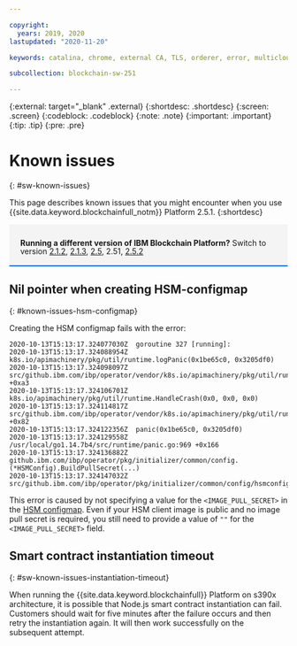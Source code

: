 ```yaml
---

copyright:
  years: 2019, 2020
lastupdated: "2020-11-20"

keywords: catalina, chrome, external CA, TLS, orderer, error, multicloud

subcollection: blockchain-sw-251

---
```


{:external: target="_blank" .external}
{:shortdesc: .shortdesc}
{:screen: .screen}
{:codeblock: .codeblock}
{:note: .note}
{:important: .important}
{:tip: .tip}
{:pre: .pre}

# Known issues
{: #sw-known-issues}

This page describes known issues that you might encounter when you use {{site.data.keyword.blockchainfull_notm}} Platform 2.5.1.
{:shortdesc}

<div style="background-color: #f4f4f4; padding-left: 20px; border-bottom: 2px solid #0f62fe; padding-top: 12px; padding-bottom: 4px; margin-bottom: 16px;">
  <p style="line-height: 15px;">
    <strong>Running a different version of IBM Blockchain Platform?</strong> Switch to version
    <a href="/docs/blockchain-sw?topic=blockchain-sw-sw-known-issues">2.1.2</a>,
    <a href="/docs/blockchain-sw-213?topic=blockchain-sw-213-sw-known-issues">2.1.3</a>,
    <a href="/docs/blockchain-sw-25?topic=blockchain-sw-25-sw-known-issues">2.5</a>, 2.51, 
    <a href="/docs/blockchain-sw-252?topic=blockchain-sw-252-sw-known-issues">2.5.2</a>
    </p>
</div>





## Nil pointer when creating HSM-configmap
{: #known-issues-hsm-configmap}

Creating the HSM configmap fails with the error:
```
2020-10-13T15:13:17.324077030Z  goroutine 327 [running]:
2020-10-13T15:13:17.324088954Z  k8s.io/apimachinery/pkg/util/runtime.logPanic(0x1be65c0, 0x3205df0)
2020-10-13T15:13:17.324098097Z      src/github.ibm.com/ibp/operator/vendor/k8s.io/apimachinery/pkg/util/runtime/runtime.go:74 +0xa3
2020-10-13T15:13:17.324106701Z  k8s.io/apimachinery/pkg/util/runtime.HandleCrash(0x0, 0x0, 0x0)
2020-10-13T15:13:17.324114817Z      src/github.ibm.com/ibp/operator/vendor/k8s.io/apimachinery/pkg/util/runtime/runtime.go:48 +0x82
2020-10-13T15:13:17.324122356Z  panic(0x1be65c0, 0x3205df0)
2020-10-13T15:13:17.324129558Z      /usr/local/go1.14.7b4/src/runtime/panic.go:969 +0x166
2020-10-13T15:13:17.324136882Z  github.ibm.com/ibp/operator/pkg/initializer/common/config.(*HSMConfig).BuildPullSecret(...)
2020-10-13T15:13:17.324147032Z      src/github.ibm.com/ibp/operator/pkg/initializer/common/config/hsmconfig.go:97
```

This error is caused by not specifying a value for the `<IMAGE_PULL_SECRET>` in the [HSM configmap](/docs/blockchain-sw-251?topic=blockchain-sw-251-ibp-console-adv-deployment#ibp-console-adv-deployment-hsm-configmap). Even if your HSM client image is public and no image pull secret is required, you still need to provide a value of `""` for the `<IMAGE_PULL_SECRET>` field.



## Smart contract instantiation timeout
{: #sw-known-issues-instantiation-timeout}

When running the {{site.data.keyword.blockchainfull}} Platform on s390x architecture, it is possible that Node.js smart contract instantiation can fail. Customers should wait for five minutes after the failure occurs and then retry the instantiation again. It will then work successfully on the subsequent attempt.


